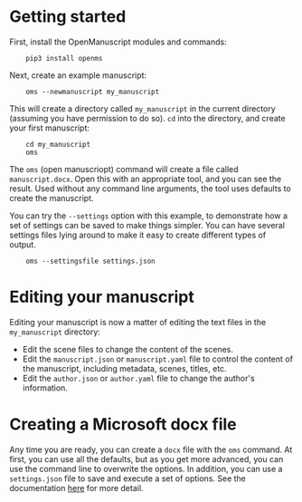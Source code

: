# Getting started

First, install the OpenManuscript modules and commands:

```
    pip3 install openms
```

Next, create an example manuscript:

```
    oms --newmanuscript my_manuscript
```

This will create a directory called `my_manuscript` in the current directory
(assuming you have permission to do so). `cd` into the directory, and create
your first manuscript:

```
    cd my_manuscript
    oms 
```

The `oms` (open manuscriopt) command will create a file called
`manuscript.docx`. Open this with an appropriate tool, and you can see the
result. Used without any command line arguments, the tool uses defaults to
create the manuscript.

You can try the `--settings` option with this example, to demonstrate how a set
of settings can be saved to make things simpler. You can have several settings
files lying around to make it easy to create different types of output.

```
    oms --settingsfile settings.json
```

# Editing your manuscript

Editing your manuscript is now a matter of editing the text files in the
`my_manuscript` directory:

- Edit the scene files to change the content of the scenes.
- Edit the `manuscript.json` or `manuscript.yaml` file to control the content of
  the manuscript, including metadata, scenes, titles, etc.
- Edit the `author.json` or `author.yaml` file to change the author's
  information.

# Creating a Microsoft docx file

Any time you are ready, you can create a `docx` file with the `oms` command. At
first, you can use all the defaults, but as you get more advanced, you can use
the command line to overwrite the options. In addition, you can use
a `settings.json` file to save and execute a set of options. See the
documentation [here](https://github.com/openmanuscript/openmanuscript/blob/master/src/README.md) for more detail.
